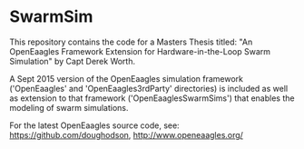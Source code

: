 # SwarmSim

This repository contains the code for a Masters Thesis titled: 
"An OpenEaagles Framework Extension for Hardware-in-the-Loop Swarm Simulation"
by Capt Derek Worth.

A Sept 2015 version of the OpenEaagles simulation framework ('OpenEaagles' and
'OpenEaagles3rdParty' directories) is included as well as extension to that
framework ('OpenEaaglesSwarmSims') that enables the modeling of swarm simulations.

For the latest OpenEaagles source code, see: https://github.com/doughodson, http://www.openeaagles.org/